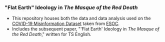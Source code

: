 ### "Flat Earth" Ideology in *The Masque of the Red Death*

- This repository houses both the data and data analysis used on the [COVID-19 Misinformation Dataset](https://drive.google.com/file/d/1i-86e4Yz9xB8q2gWN_xBb9FxB4xRfm-V/view) taken from [ESOC](https://esoc.princeton.edu/publications/esoc-covid-19-misinformation-dataset).
- Includes the subsequent paper, "'Flat Earth' Ideology in *The Masque of the Red Death*," written for TS English.
